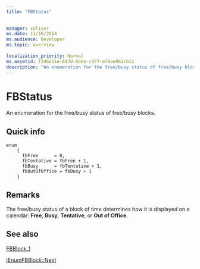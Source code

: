 ```yaml
---
title: "FBStatus"
 
 
manager: soliver
ms.date: 11/16/2014
ms.audience: Developer
ms.topic: overview
 
localization_priority: Normal
ms.assetid: f2d6a11e-847d-6bbe-cd77-e78ee961cb12
description: "An enumeration for the free/busy status of free/busy blocks."
---
```


# FBStatus

An enumeration for the free/busy status of free/busy blocks.
  
## Quick info

```
enum  
    { 
      fbFree      = 0, 
      fbTentative = fbFree + 1, 
      fbBusy      = fbTentative + 1, 
      fbOutOfOffice = fbBusy + 1 
    }

```

## Remarks

The free/busy status of a block of time determines how it is displayed on a calendar: **Free**, **Busy**, **Tentative**, or **Out of Office**. 
  
## See also



[FBBlock_1](fbblock_1.md)
  
[IEnumFBBlock::Next](ienumfbblock-next.md)


